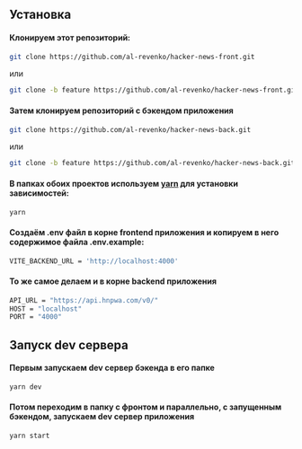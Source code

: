 ## Установка

#### Клонируем этот репозиторий:

```bash
git clone https://github.com/al-revenko/hacker-news-front.git
```

или

```bash
git clone -b feature https://github.com/al-revenko/hacker-news-front.git
```

#### Затем клонируем репозиторий с бэкендом приложения

```bash
git clone https://github.com/al-revenko/hacker-news-back.git
```

или

```bash
git clone -b feature https://github.com/al-revenko/hacker-news-back.git
```

#### В папках обоих проектов используем [yarn](https://yarnpkg.com/) для установки зависимостей:

```bash
yarn
```

#### Создаём .env файл в корне frontend приложения и копируем в него содержимое файла .env.example:

```bash
VITE_BACKEND_URL = 'http://localhost:4000'
```

#### То же самое делаем и в корне backend приложения

```bash
API_URL = "https://api.hnpwa.com/v0/"
HOST = "localhost"
PORT = "4000"
```

## Запуск dev сервера

#### Первым запускаем dev сервер бэкенда в его папке

```bash
yarn dev
```

#### Потом переходим в папку с фронтом и параллельно, с запущенным бэкендом, запускаем dev сервер приложения

```bash
yarn start
```
